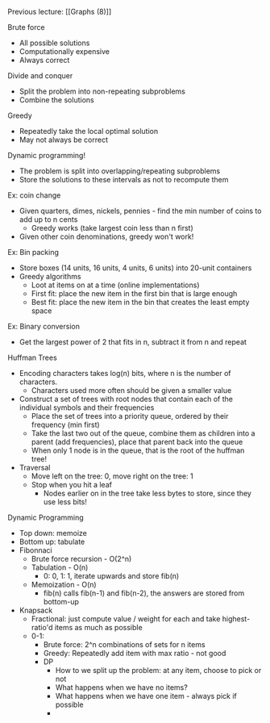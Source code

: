 Previous lecture: [[Graphs (8)]]

Brute force
- All possible solutions
- Computationally expensive
- Always correct

Divide and conquer
- Split the problem into non-repeating subproblems
- Combine the solutions

Greedy
- Repeatedly take the local optimal solution
- May not always be correct

Dynamic programming!
- The problem is split into overlapping/repeating subproblems
- Store the solutions to these intervals as not to recompute them

Ex: coin change
- Given quarters, dimes, nickels, pennies - find the min number of coins to add up to n cents
	- Greedy works (take largest coin less than n first)
- Given other coin denominations, greedy won't work!

Ex: Bin packing
- Store boxes (14 units, 16 units, 4 units, 6 units) into 20-unit containers
- Greedy algorithms
	- Loot at items on at a time (online implementations)
	- First fit: place the new item in the first bin that is large enough
	- Best fit: place the new item in the bin that creates the least empty space

Ex: Binary conversion
- Get the largest power of 2 that fits in n, subtract it from n and repeat

Huffman Trees
- Encoding characters takes log(n) bits, where n is the number of characters.
	- Characters used more often should be given a smaller value
- Construct a set of trees with root nodes that contain each of the individual symbols and their frequencies
	- Place the set of trees into a priority queue, ordered by their frequency (min first)
	- Take the last two out of the queue, combine them as children into a parent (add frequencies), place that parent back into the queue
	- When only 1 node is in the queue, that is the root of the huffman tree!
- Traversal
	- Move left on the tree: 0, move right on the tree: 1
	- Stop when you hit a leaf
		- Nodes earlier on in the tree take less bytes to store, since they use less bits!

Dynamic Programming
- Top down: memoize
- Bottom up: tabulate
- Fibonnaci
	- Brute force recursion - O(2^n)
	- Tabulation - O(n)
		- 0: 0, 1: 1, iterate upwards and store fib(n)
	- Memoization - O(n)
		- fib(n) calls fib(n-1) and fib(n-2), the answers are stored from bottom-up
- Knapsack
	- Fractional: just compute value / weight for each and take highest-ratio'd items as much as possible
	- 0-1: 
		- Brute force: 2^n combinations of sets for n items
		- Greedy: Repeatedly add item with max ratio - not good
		- DP
			- How to we split up the problem: at any item, choose to pick or not
			- What happens when we have no items?
			- What happens when we have one item - always pick if possible
			- 